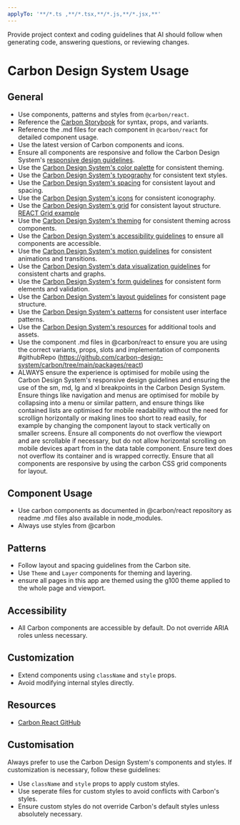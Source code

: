 ```yaml
---
applyTo: '**/*.ts ,**/*.tsx,**/*.js,**/*.jsx,**'
---
```

Provide project context and coding guidelines that AI should follow when generating code, answering questions, or reviewing changes.

# Carbon Design System Usage

## General
- Use components, patterns and styles from `@carbon/react`.
- Reference the [Carbon Storybook](https://react.carbondesignsystem.com/) for syntax, props, and variants.
- Reference the .md files for each component in `@carbon/react` for detailed component usage.
- Use the latest version of Carbon components and icons.
- Ensure all components are responsive and follow the Carbon Design System's [responsive design guidelines](https://carbondesignsystem.com/guidelines/responsive/).
- Use the [Carbon Design System's color palette](https://carbondesignsystem.com/guidelines/color/overview/) for consistent theming.
- Use the [Carbon Design System's typography](https://carbondesignsystem.com/guidelines/typography/overview/) for consistent text styles.
- Use the [Carbon Design System's spacing](https://carbondesignsystem.com/guidelines/spacing/overview/) for consistent layout and spacing.
- Use the [Carbon Design System's icons](https://carbondesignsystem.com/guidelines/icons/overview/) for consistent iconography.
- Use the [Carbon Design System's grid](https://carbondesignsystem.com/guidelines/grid/overview/) for consistent layout structure. [REACT Grid example](https://react.carbondesignsystem.com/?path=/docs/elements-grid--default)
- Use the [Carbon Design System's theming](https://carbondesignsystem.com/guidelines/theming/overview/) for consistent theming across components.
- Use the [Carbon Design System's accessibility guidelines](https://carbondesignsystem.com/guidelines/accessibility/overview/) to ensure all components are accessible.
- Use the [Carbon Design System's motion guidelines](https://carbondesignsystem.com/guidelines/motion/overview/) for consistent animations and transitions.
- Use the [Carbon Design System's data visualization guidelines](https://carbondesignsystem.com/guidelines/data-visualization/overview/) for consistent charts and graphs.
- Use the [Carbon Design System's form guidelines](https://carbondesignsystem.com/guidelines/forms/overview/) for consistent form elements and validation.
- Use the [Carbon Design System's layout guidelines](https://carbondesignsystem.com/guidelines/layout/overview/) for consistent page structure.
- Use the [Carbon Design System's patterns](https://carbondesignsystem.com/guidelines/patterns/overview/) for consistent user interface patterns.
- Use the [Carbon Design System's resources](https://carbondesignsystem.com/resources/overview/) for additional tools and assets.
- Use the component .md files in @carbon/react to ensure you are using the correct variants, props, slots and implementation of components #githubRepo (https://github.com/carbon-design-system/carbon/tree/main/packages/react)
- ALWAYS ensure the experience is optimised for mobile using the Carbon Design System's responsive design guidelines and ensuring the use of the sm, md, lg and xl breakpoints in the Carbon Design System. Ensure things like navigation and menus are optimised for mobile by collapsing into a menu or similar pattern, and ensure things like contained lists are optimised for mobile readability without the need for scrollign horizontally or making lines too short to read easily, for example by changing the component layout to stack vertically on smaller screens. Ensure all components do not overflow the viewport and are scrollable if necessary, but do not allow horizontal scrolling on mobile devices apart from in the data table component. Ensure text does not overflow its container and is wrapped correctly. Ensure that all components are responsive by using the carbon CSS grid components for layout.

## Component Usage
- Use carbon components as documented in @carbon/react repository as readme .md files also available in node_modules.
- Always use styles from @carbon

## Patterns
- Follow layout and spacing guidelines from the Carbon site.
- Use `Theme` and `Layer` components for theming and layering.
- ensure all pages in this app are themed using the g100 theme applied to the whole page and viewport.

## Accessibility
- All Carbon components are accessible by default. Do not override ARIA roles unless necessary.

## Customization
- Extend components using `className` and `style` props.
- Avoid modifying internal styles directly.

## Resources
- [Carbon React GitHub](https://github.com/carbon-design-system/carbon/tree/main/packages/react)

## Customisation
Always prefer to use the Carbon Design System's components and styles. If customization is necessary, follow these guidelines:
- Use `className` and `style` props to apply custom styles.
- Use seperate files for custom styles to avoid conflicts with Carbon's styles.
- Ensure custom styles do not override Carbon's default styles unless absolutely necessary.

